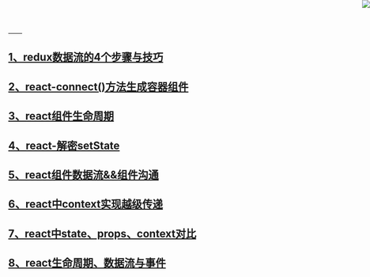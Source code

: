 <a href="https://github.com/easwk" target="_blank">
　　<img style="position: fixed; top: 0; right: 0; border: 0; z-index: 1;" src="http://images.cnblogs.com/cnblogs_com/jackson0714/779808/o_github.png" >
</a>




## [1、redux数据流的4个步骤与技巧](https://github.com/Easwk/easwk.github.io/tree/redux--4stepsforstate)

## [2、react-connect()方法生成容器组件](https://github.com/Easwk/easwk.github.io/tree/redux-connect) 

## [3、react组件生命周期 ](https://github.com/Easwk/easwk.github.io/tree/react-componetn-lifecycel)

## [4、react-解密setState](https://github.com/Easwk/easwk.github.io/tree/react-setState)

## [5、react组件数据流&&组件沟通](https://github.com/Easwk/easwk.github.io/tree/react-shujuliu-zhujiangtongxing)

## [6、react中context实现越级传递](https://github.com/Easwk/easwk.github.io/tree/react-context)

## [7、react中state、props、context对比](https://github.com/Easwk/easwk.github.io/tree/react-duibi)

## [8、react生命周期、数据流与事件](https://github.com/Easwk/easwk.github.io/tree/react-shijian)
